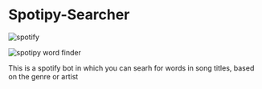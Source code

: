 # Spotipy-Searcher

![spotify](https://res.cloudinary.com/practicaldev/image/fetch/s--NaBO0vjh--/c_imagga_scale,f_auto,fl_progressive,h_420,q_auto,w_1000/https://thepracticaldev.s3.amazonaws.com/i/obqo8d6t00w0cdtq71im.png)

![spotipy word finder](https://i.ibb.co/ctrbcKX/Spotipy-Word-Finder.png)


This is a spotify bot in which you can searh for words in song titles, based on the genre or artist
